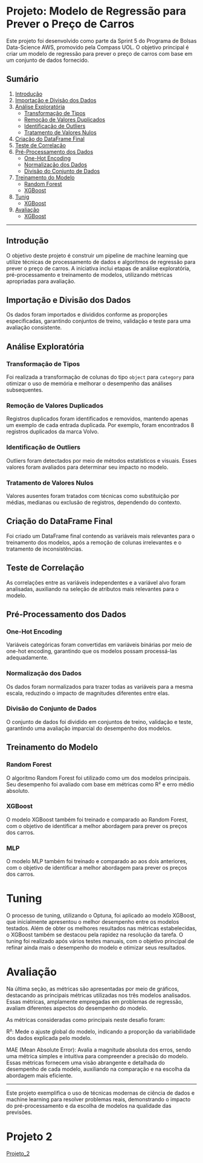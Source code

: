 # Projeto: Modelo de Regressão para Prever o Preço de Carros

Este projeto foi desenvolvido como parte da Sprint 5 do Programa de Bolsas Data-Science AWS, promovido pela Compass UOL. O objetivo principal é criar um modelo de regressão para prever o preço de carros com base em um conjunto de dados fornecido.

## Sumário

1. [Introdução](#introducao)
2. [Importação e Divisão dos Dados](#importacao-e-divisao-dos-dados)
3. [Análise Exploratória](#analise-exploratoria)
    - [Transformação de Tipos](#transformacao-de-tipos)
    - [Remoção de Valores Duplicados](#remocao-de-valores-duplicados)
    - [Identificação de Outliers](#identificacao-de-outliers)
    - [Tratamento de Valores Nulos](#tratamento-de-valores-nulos)
4. [Criação do DataFrame Final](#criacao-do-dataframe-final)
5. [Teste de Correlação](#teste-de-correlacao)
6. [Pré-Processamento dos Dados](#pre-processamento-dos-dados)
    - [One-Hot Encoding](#one-hot-encoding)
    - [Normalização dos Dados](#normalizacao-dos-dados)
    - [Divisão do Conjunto de Dados](#divisao-do-conjunto-de-dados)
7. [Treinamento do Modelo](#treinamento-do-modelo)
    - [Random Forest](#random-forest)
    - [XGBoost](#xgboost)
8. [Tunig](#Optuna)
    - [XGBoost](#xgboost)
9. [Avaliação](#)
    - [XGBoost](#Graficos)


---

## Introdução

O objetivo deste projeto é construir um pipeline de machine learning que utilize técnicas de processamento de dados e algoritmos de regressão para prever o preço de carros. A iniciativa inclui etapas de análise exploratória, pré-processamento e treinamento de modelos, utilizando métricas apropriadas para avaliação.

## Importação e Divisão dos Dados

Os dados foram importados e divididos conforme as proporções especificadas, garantindo conjuntos de treino, validação e teste para uma avaliação consistente.

## Análise Exploratória

### Transformação de Tipos

Foi realizada a transformação de colunas do tipo `object` para `category` para otimizar o uso de memória e melhorar o desempenho das análises subsequentes.

### Remoção de Valores Duplicados

Registros duplicados foram identificados e removidos, mantendo apenas um exemplo de cada entrada duplicada. Por exemplo, foram encontrados 8 registros duplicados da marca Volvo.

### Identificação de Outliers

Outliers foram detectados por meio de métodos estatísticos e visuais. Esses valores foram avaliados para determinar seu impacto no modelo.

### Tratamento de Valores Nulos

Valores ausentes foram tratados com técnicas como substituição por médias, medianas ou exclusão de registros, dependendo do contexto.

## Criação do DataFrame Final

Foi criado um DataFrame final contendo as variáveis mais relevantes para o treinamento dos modelos, após a remoção de colunas irrelevantes e o tratamento de inconsistências.

## Teste de Correlação

As correlações entre as variáveis independentes e a variável alvo foram analisadas, auxiliando na seleção de atributos mais relevantes para o modelo.

## Pré-Processamento dos Dados

### One-Hot Encoding

Variáveis categóricas foram convertidas em variáveis binárias por meio de one-hot encoding, garantindo que os modelos possam processá-las adequadamente.

### Normalização dos Dados

Os dados foram normalizados para trazer todas as variáveis para a mesma escala, reduzindo o impacto de magnitudes diferentes entre elas.

### Divisão do Conjunto de Dados

O conjunto de dados foi dividido em conjuntos de treino, validação e teste, garantindo uma avaliação imparcial do desempenho dos modelos.

## Treinamento do Modelo

### Random Forest

O algoritmo Random Forest foi utilizado como um dos modelos principais. Seu desempenho foi avaliado com base em métricas como R² e erro médio absoluto.

### XGBoost

O modelo XGBoost também foi treinado e comparado ao Random Forest, com o objetivo de identificar a melhor abordagem para prever os preços dos carros.


### MLP

O modelo MLP também foi treinado e comparado ao aos dois anteriores, com o objetivo de identificar a melhor abordagem para prever os preços dos carros.

# Tuning

O processo de tuning, utilizando o Optuna, foi aplicado ao modelo XGBoost, que inicialmente apresentou o melhor desempenho entre os modelos testados. Além de obter os melhores resultados nas métricas estabelecidas, o XGBoost também se destacou pela rapidez na resolução da tarefa. O tuning foi realizado após vários testes manuais, com o objetivo principal de refinar ainda mais o desempenho do modelo e otimizar seus resultados.

# Avaliação
Na última seção, as métricas são apresentadas por meio de gráficos, destacando as principais métricas utilizadas nos três modelos analisados. Essas métricas, amplamente empregadas em problemas de regressão, avaliam diferentes aspectos do desempenho do modelo.

As métricas consideradas como principais neste desafio foram:

R²: Mede o ajuste global do modelo, indicando a proporção da variabilidade dos dados explicada pelo modelo.

MAE (Mean Absolute Error): Avalia a magnitude absoluta dos erros, sendo uma métrica simples e intuitiva para compreender a precisão do modelo.
Essas métricas fornecem uma visão abrangente e detalhada do desempenho de cada modelo, auxiliando na comparação e na escolha da abordagem mais eficiente.


---

Este projeto exemplifica o uso de técnicas modernas de ciência de dados e machine learning para resolver problemas reais, demonstrando o impacto do pré-processamento e da escolha de modelos na qualidade das previsões.


# Projeto 2
[Projeto_2](projeto_2)

<!-- [Exemplos/Execicios](exercicios/Exercicios_(compilado).ipynb) -->